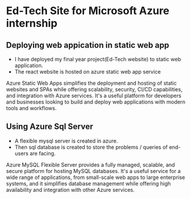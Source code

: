 # Ed-Tech Site for Microsoft Azure internship

## Deploying web appication in static web app

* I have deployed my final year project(Ed-Tech website) to static web application.
* The react website is hosted on azure static web app service

Azure Static Web Apps simplifies the deployment and hosting of static websites and SPAs while offering scalability, security, CI/CD capabilities, and integration with Azure services. It's a useful platform for developers and businesses looking to build and deploy web applications with modern tools and workflows.

## Using Azure Sql Server

* A flexible mysql server is created in azure.
* Then sql database is created to store the problems / queries of end-users are facing.
  
Azure MySQL Flexible Server provides a fully managed, scalable, and secure platform for hosting MySQL databases. It's a useful service for a wide range of applications, from small-scale web apps to large enterprise systems, and it simplifies database management while offering high availability and integration with other Azure services. 

